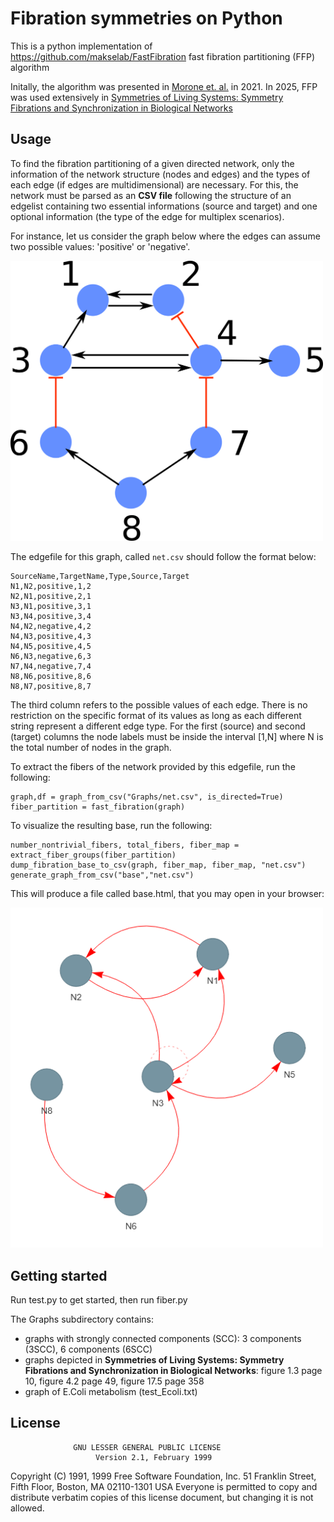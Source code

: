 # Fibration symmetries on Python

This is a python implementation of https://github.com/makselab/FastFibration fast fibration partitioning (FFP) algorithm

Initally, the algorithm was presented in [Morone et. al.](https://www.pnas.org/content/117/15/8306) in 2021. In 2025, FFP was used extensively in [Symmetries of Living Systems: Symmetry Fibrations and Synchronization in Biological Networks](https://arxiv.org/pdf/2502.18713)

## Usage 

To find the fibration partitioning of a given directed network, only the information of the network structure (nodes and edges) 
and the types of each edge (if edges are multidimensional) are necessary. 
For this, the network must be parsed as an **CSV file** following the structure of an edgelist containing two essential informations (source and target) and one optional information (the type of the edge for multiplex scenarios). 

For instance, let us consider the graph below where the edges can assume two possible values: 'positive' or 'negative'.

<img src="small_example.png" width="500" />

The edgefile for this graph, called `net.csv` should follow the format below:

```
SourceName,TargetName,Type,Source,Target
N1,N2,positive,1,2
N2,N1,positive,2,1
N3,N1,positive,3,1
N3,N4,positive,3,4
N4,N2,negative,4,2
N4,N3,positive,4,3
N4,N5,positive,4,5
N6,N3,negative,6,3
N7,N4,negative,7,4
N8,N6,positive,8,6
N8,N7,positive,8,7
```

The third column refers to the possible values of each edge. There is no restriction on the specific
format of its values as long as each different string represent a different edge type. For the first (source) and 
second (target) columns the node labels must be inside the interval \[1,N\] where N is the total number of nodes in
the graph.

To extract the fibers of the network provided by this edgefile, run the following: 

```
graph,df = graph_from_csv("Graphs/net.csv", is_directed=True)
fiber_partition = fast_fibration(graph)
```

To visualize the resulting base, run the following:

```
number_nontrivial_fibers, total_fibers, fiber_map = extract_fiber_groups(fiber_partition)
dump_fibration_base_to_csv(graph, fiber_map, fiber_map, "net.csv")
generate_graph_from_csv("base","net.csv")
```

This will produce a file called base.html, that you may open in your browser:

<img src="small_base.png" width="500" />

## Getting started
Run test.py to get started, then run fiber.py

The Graphs subdirectory contains:
- graphs with strongly connected components (SCC): 3 components (3SCC), 6 components (6SCC)
- graphs depicted in **Symmetries of Living Systems: Symmetry Fibrations and Synchronization in Biological Networks**: figure 1.3 page 10, figure 4.2 page 49, figure 17.5 page 358
- graph of E.Coli metabolism (test_Ecoli.txt)

## License

                  GNU LESSER GENERAL PUBLIC LICENSE
                       Version 2.1, February 1999

 Copyright (C) 1991, 1999 Free Software Foundation, Inc.
 51 Franklin Street, Fifth Floor, Boston, MA  02110-1301  USA
 Everyone is permitted to copy and distribute verbatim copies
 of this license document, but changing it is not allowed.
